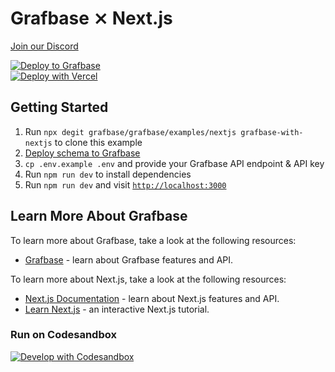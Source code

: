 # Grafbase ⨯ Next.js

[Join our Discord](https://discord.gg/grafbase)

[![Deploy to Grafbase](https://grafbase.com/button)](https://grafbase.com/new/configure?template=Todo&source=https%3A%2F%2Fgithub.com%2Fgrafbase%2Fgrafbase%2Ftree%2Fmain%2Ftemplates%2Ftodo)
</br>
[![Deploy with Vercel](https://vercel.com/button)](https://vercel.com/import/project?template=https://github.com/grafbase/grafbase/tree/main/examples/nextjs) 

## Getting Started
1. Run `npx degit grafbase/grafbase/examples/nextjs grafbase-with-nextjs` to clone this example
2. [Deploy schema to Grafbase](https://grafbase.com/new/configure?template=Todo&source=https%3A%2F%2Fgithub.com%2Fgrafbase%2Fgrafbase%2Ftree%2Fmain%2Ftemplates%2Ftodo)
3. `cp .env.example .env` and provide your Grafbase API endpoint & API key
4. Run `npm run dev` to install dependencies
5. Run `npm run dev` and visit [`http://localhost:3000`](http://localhost:3000)

## Learn More About Grafbase

To learn more about Grafbase, take a look at the following resources:

- [Grafbase](https://grafbase.com/) - learn about Grafbase features and API.

To learn more about Next.js, take a look at the following resources:

- [Next.js Documentation](https://nextjs.org/docs) - learn about Next.js features and API.
- [Learn Next.js](https://nextjs.org/learn) - an interactive Next.js tutorial.

### Run on Codesandbox

[![Develop with Codesandbox](https://codesandbox.io/static/img/play-codesandbox.svg)](https://github.com/grafbase/grafbase/tree/main/examples/nextjs)
